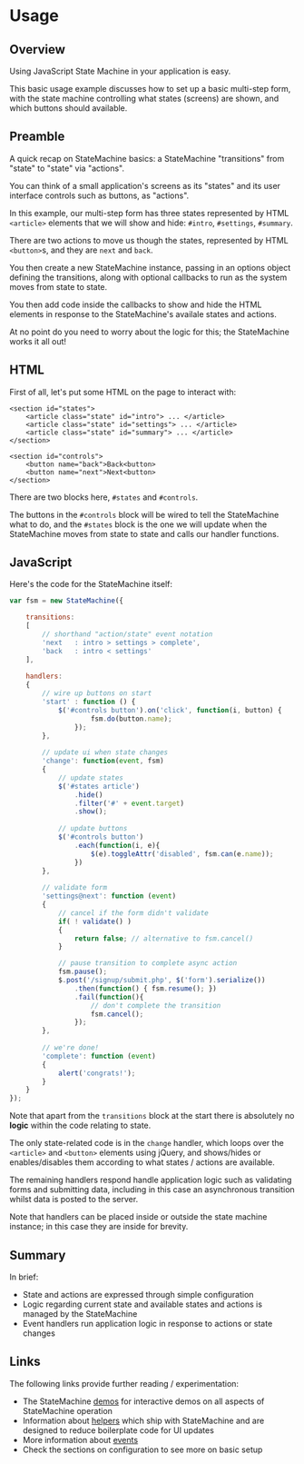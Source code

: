 # Usage

## Overview

Using JavaScript State Machine in your application is easy. 

This basic usage example discusses how to set up a basic multi-step form, with the state machine controlling what states (screens) are shown, and which buttons should available.


## Preamble

A quick recap on StateMachine basics: a StateMachine "transitions" from "state" to "state" via "actions". 

You can think of a small application's screens as its "states" and its user interface controls such as buttons, as "actions".

In this example, our multi-step form has three states represented by HTML `<article>` elements that we will show and hide: `#intro`, `#settings`, `#summary`.
 
There are two actions to move us though the states, represented by HTML `<button>`s, and they are `next` and `back`.

You then create a new StateMachine instance, passing in an options object defining the transitions, along with optional callbacks to run as the system moves from state to state.

You then add code inside the callbacks to show and hide the HTML elements in response to the StateMachine's availale states and actions.

At no point do you need to worry about the logic for this; the StateMachine works it all out!

## HTML

First of all, let's put some HTML on the page to interact with: 

    <section id="states">
        <article class="state" id="intro"> ... </article>
        <article class="state" id="settings"> ... </article>
        <article class="state" id="summary"> ... </article>
    </section>
    
    <section id="controls">
        <button name="back">Back<button>
        <button name="next">Next<button>
    </section>
    
There are two blocks here, `#states` and `#controls`. 

The buttons in the `#controls` block will be wired to tell the StateMachine what to do, and the `#states` block is the one we will update when the StateMachine moves from state to state and calls our handler functions.

## JavaScript

Here's the code for the StateMachine itself:

```javascript
var fsm = new StateMachine({

    transitions: 
    [
        // shorthand "action/state" event notation
        'next   : intro > settings > complete',
        'back   : intro < settings'
    ],
    
    handlers: 
    {
        // wire up buttons on start
        'start' : function () {
            $('#controls button').on('click', function(i, button) {
                    fsm.do(button.name);
                });
        },
        
        // update ui when state changes
        'change': function(event, fsm)
        {
            // update states
            $('#states article')
                .hide()
                .filter('#' + event.target)
                .show();
                
            // update buttons
            $('#controls button')
                .each(function(i, e){
                    $(e).toggleAttr('disabled', fsm.can(e.name));  
                })
        },
        
        // validate form
        'settings@next': function (event) 
        {
            // cancel if the form didn't validate
            if( ! validate() ) 
            {
                return false; // alternative to fsm.cancel()
            }

            // pause transition to complete async action
            fsm.pause();
            $.post('/signup/submit.php', $('form').serialize())
                .then(function() { fsm.resume(); })
                .fail(function(){
                    // don't complete the transition
                    fsm.cancel();
                });
        },
        
        // we're done!
        'complete': function (event) 
        {
            alert('congrats!');
        }
    }
});
```
Note that apart from the `transitions` block at the start there is absolutely no **logic** within the code relating to state.  

The only state-related code is in the `change` handler, which loops over the `<article>` and `<button>` elements using jQuery, and shows/hides or enables/disables them according to what states / actions are available.

The remaining handlers respond handle application logic such as validating forms and submitting data, including in this case an asynchronous transition whilst data is posted to the server.

Note that handlers can be placed inside or outside the state machine instance; in this case they are inside for brevity.


## Summary

In brief:

- State and actions are expressed through simple configuration
- Logic regarding current state and available states and actions is managed by the StateMachine
- Event handlers run application logic in response to actions or state changes


## Links

The following links provide further reading / experimentation:

- The StateMachine [demos](http://statemachine.davestewart.io) for interactive demos on all aspects of StateMachine operation
- Information about [helpers](http://statemachine.davestewart.io/html/setup/index.html) which ship with StateMachine and are designed to reduce boilerplate code for UI updates
- More information about [events](api/events)
- Check the sections on configuration to see more on basic setup

